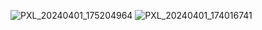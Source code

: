 ![PXL_20240401_175204964](https://github.com/Darkphantom323/Simple_MNIST_From_Scratch/assets/99313418/a10df24c-cdd8-4232-9b21-7618b1af02fa)
![PXL_20240401_174016741](https://github.com/Darkphantom323/Simple_MNIST_From_Scratch/assets/99313418/bff2caa7-0f56-4d89-b2ea-0e4b994a9b2e)

